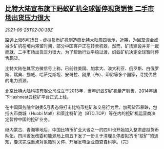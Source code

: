 <!--1624586463000-->
[比特大陆宣布旗下蚂蚁矿机全球暂停现货销售 二手市场出货压力很大](https://cn.reuters.com/article/bitmain-mining-product-sale-halt-0625-idCNKCS2E105W)
------

<div><i>2021-06-25T02:00:38Z</i></div><p>路透上海6月25日 - 虚拟货币矿机制造商比特大陆周四表示，近期，为回笼资金或减少矿机在境内滞留时间，部分中国客户正在转卖机器。然而，矿场建设并非一蹴而就，二手市场出货压力很大，为了帮助行业平稳过渡，蚂蚁矿机决定全球暂时停售现货。</p><p>比特大陆在其官方微信号上称，已前往美国、加拿大、澳大利亚、俄罗斯、白俄罗斯、瑞典、挪威、哈萨克斯坦、安哥拉、刚果（布）、印尼等多个国家，寻找优质的电力资源。</p><p>北京比特大陆科技有限公司成立于2013年，当年蚂蚁S1矿机量产销售，2014年旗下Hashnest云挖矿平台正式上线。</p><p>在中国国务院金融委5月表态将打击比特币挖矿和交易行为后，加密货币暴跌，包括火币商城（Huobi Mall）和莱比特矿池（BTC.TOP）等在内的挖矿机运营商决定暂停中国的挖矿业务。</p><p>继内蒙古、青海等地后，中国比特币矿业大省之一的四川也开始加入整肃虚拟货币队伍。四川省发改委和能源局上周五下发了一份关于清理关停虚拟货币“挖矿”的通知，要求完成重点对象甄别关停、开展发电企业自查自纠等。（完）</p>
